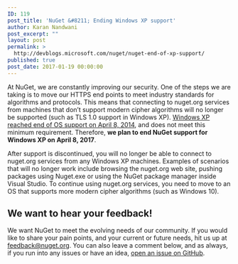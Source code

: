 ```yaml
---
ID: 119
post_title: 'NuGet &#8211; Ending Windows XP support'
author: Karan Nandwani
post_excerpt: ""
layout: post
permalink: >
  http://devblogs.microsoft.com/nuget/nuget-end-of-xp-support/
published: true
post_date: 2017-01-19 00:00:00
---
```

At NuGet, we are constantly improving our security. One of the steps we are taking is to move our HTTPS end points to meet industry standards for algorithms and protocols. This means that connecting to nuget.org services from machines that don’t support modern cipher algorithms will no longer be supported (such as TLS 1.0 support in Windows XP). [Windows XP reached end of OS support on April 8, 2014][1], and does not meet this minimum requirement. Therefore, **we plan to end NuGet support for Windows XP on April 8, 2017**.

After support is discontinued, you will no longer be able to connect to nuget.org services from any Windows XP machines. Examples of scenarios that will no longer work include browsing the nuget.org web site, pushing packages using Nuget.exe or using the NuGet package manager inside Visual Studio. To continue using nuget.org services, you need to move to an OS that supports more modern cipher algorithms (such as Windows 10).

## We want to hear your feedback!

We want NuGet to meet the evolving needs of our community. If you would like to share your pain points, and your current or future needs, hit us up at <feedback@nuget.org>. You can also leave a comment below, and as always, if you run into any issues or have an idea, [open an issue on GitHub][2].

 [1]: https://support.microsoft.com/en-us/kb/2934207
 [2]: https://github.com/Nuget/Home